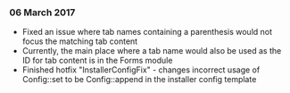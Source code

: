 
### 06 March 2017
- Fixed an issue where tab names containing a parenthesis would not focus the matching tab content
 - Currently, the main place where a tab name would also be used as the ID for tab content is in the Forms module
- Finished hotfix "InstallerConfigFix" - changes incorrect usage of Config::set to be Config::append in the installer config template
   
